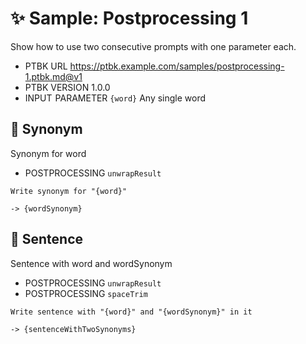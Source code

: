 # ✨ Sample: Postprocessing 1

Show how to use two consecutive prompts with one parameter each.

-   PTBK URL https://ptbk.example.com/samples/postprocessing-1.ptbk.md@v1
-   PTBK VERSION 1.0.0
-   INPUT  PARAMETER `{word}` Any single word

## 💬 Synonym

Synonym for word

-   POSTPROCESSING `unwrapResult`

```text
Write synonym for "{word}"
```

`-> {wordSynonym}`

## 💬 Sentence

Sentence with word and wordSynonym

-   POSTPROCESSING `unwrapResult`
-   POSTPROCESSING `spaceTrim`

```text
Write sentence with "{word}" and "{wordSynonym}" in it
```

`-> {sentenceWithTwoSynonyms}`
